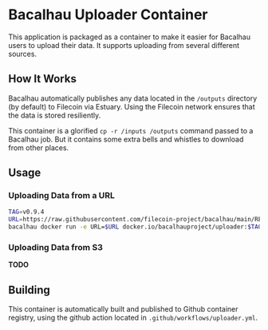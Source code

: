 # Bacalhau Uploader Container

This application is packaged as a container to make it easier for Bacalhau users to upload their data. It supports uploading from several different sources.

## How It Works

Bacalhau automatically publishes any data located in the `/outputs` directory (by default) to Filecoin via Estuary. Using the Filecoin network ensures that the data is stored resiliently.

This container is a glorified `cp -r /inputs /outputs` command passed to a Bacalhau job. But it contains some extra bells and whistles to download from other places.

## Usage

### Uploading Data from a URL

```bash
TAG=v0.9.4
URL=https://raw.githubusercontent.com/filecoin-project/bacalhau/main/README.md
bacalhau docker run -e URL=$URL docker.io/bacalhauproject/uploader:$TAG
```

### Uploading Data from S3

**TODO**

## Building

This container is automatically built and published to Github container registry, using the github action located in `.github/workflows/uploader.yml`.